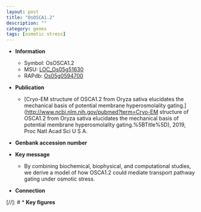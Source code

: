 ```yaml
---
layout: post
title: "OsOSCA1.2"
description: ""
category: genes
tags: [osmotic stress]
---
```


* **Information**  
    + Symbol: OsOSCA1.2  
    + MSU: [LOC_Os05g51630](http://rice.uga.edu/cgi-bin/ORF_infopage.cgi?orf=LOC_Os05g51630)  
    + RAPdb: [Os05g0594700](https://rapdb.dna.affrc.go.jp/locus/?name=Os05g0594700)  

* **Publication**  
    + [Cryo-EM structure of OSCA1.2 from Oryza sativa elucidates the mechanical basis of potential membrane hyperosmolality gating.](http://www.ncbi.nlm.nih.gov/pubmed?term=Cryo-EM structure of OSCA1.2 from Oryza sativa elucidates the mechanical basis of potential membrane hyperosmolality gating.%5BTitle%5D), 2019, Proc Natl Acad Sci U S A.

* **Genbank accession number**  

* **Key message**  
    + By combining biochemical, biophysical, and computational studies, we derive a model of how OSCA1.2 could mediate transport pathway gating under osmotic stress.

* **Connection**  

[//]: # * **Key figures**  


